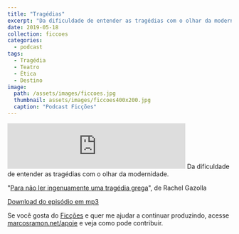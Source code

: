 ```yaml
---
title: "Tragédias"
excerpt: "Da dificuldade de entender as tragédias com o olhar da modernidade."
date: 2019-05-18
collection: ficcoes
categories:
  - podcast
tags: 
  - Tragédia
  - Teatro
  - Ética
  - Destino
image: 
  path: /assets/images/ficcoes.jpg
  thumbnail: assets/images/ficcoes400x200.jpg
  caption: "Podcast Ficções"
---
```


<iframe src="https://anchor.fm/podcastficcoes/embed/episodes/Tragdias-e42rku" height="102px" width="400px" frameborder="0" scrolling="no"></iframe>
Da dificuldade de entender as tragédias com o olhar da modernidade.

"[Para não ler ingenuamente uma tragédia grega](https://www.estantevirtual.com.br/livros/rachel-gazolla/para-nao-ler-ingenuamente-uma-tragedia-grega/1043917539)", de Rachel Gazolla

[Download do episódio em mp3](https://drive.google.com/file/d/1RXL3GOrg69W-iHRKyiaW2u6pEDFFe2al/view?usp=sharing)
 
Se você gosta do [Ficções](https://marcosramon.net/ficcoes/) e quer me ajudar a continuar produzindo, acesse [marcosramon.net/apoie](https://marcosramon.net/apoie/) e veja como pode contribuir. 
